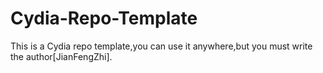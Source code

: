 # Cydia-Repo-Template
This is a Cydia repo template,you can use it anywhere,but you must write the author[JianFengZhi].
